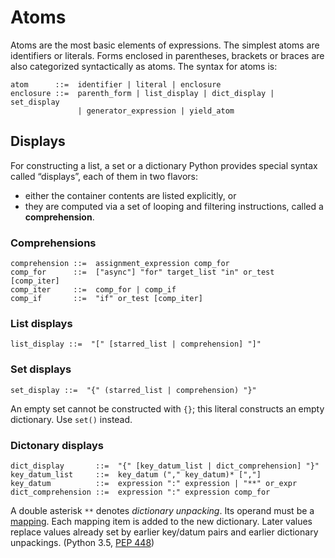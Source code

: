 # Atoms
Atoms are the most basic elements of expressions. The simplest atoms are identifiers or literals. Forms enclosed in parentheses, brackets or braces are also categorized syntactically as atoms. The syntax for atoms is:

```
atom      ::=  identifier | literal | enclosure
enclosure ::=  parenth_form | list_display | dict_display | set_display
               | generator_expression | yield_atom
```

## Displays
For constructing a list, a set or a dictionary Python provides special syntax called “displays”, each of them in two flavors:
- either the container contents are listed explicitly, or
- they are computed via a set of looping and filtering instructions, called a **comprehension**.

### Comprehensions
```
comprehension ::=  assignment_expression comp_for
comp_for      ::=  ["async"] "for" target_list "in" or_test [comp_iter]
comp_iter     ::=  comp_for | comp_if
comp_if       ::=  "if" or_test [comp_iter]
```

### List displays
```
list_display ::=  "[" [starred_list | comprehension] "]"
```

### Set displays
```
set_display ::=  "{" (starred_list | comprehension) "}"
```
An empty set cannot be constructed with `{}`; this literal constructs an empty dictionary. Use `set()` instead.

### Dictonary displays
```
dict_display       ::=  "{" [key_datum_list | dict_comprehension] "}"
key_datum_list     ::=  key_datum ("," key_datum)* [","]
key_datum          ::=  expression ":" expression | "**" or_expr
dict_comprehension ::=  expression ":" expression comp_for
```
A double asterisk `**` denotes *dictionary unpacking*. Its operand must be a [mapping](https://docs.python.org/3/glossary.html#term-mapping). Each mapping item is added to the new dictionary. Later values replace values already set by earlier key/datum pairs and earlier dictionary unpackings. (Python 3.5, [PEP 448](https://peps.python.org/pep-0448/))